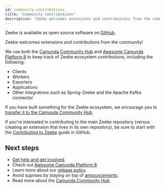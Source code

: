 ```yaml
---
id: community-contributions
title: "Community contributions"
description: "Zeebe welcomes extensions and contributions from the community!"
---
```


Zeebe is available as open source software on [GitHub](https://github.com/camunda-cloud/zeebe).

Zeebe welcomes extensions and contributions from the community!

We use both the [Camunda Community Hub](https://github.com/Camunda-Community-Hub/community/) and [Awesome Camunda Platform 8](https://github.com/camunda-community-hub/awesome-camunda-platform-8) to keep track of Zeebe ecosystem contributions, including the following:

- Clients
- Workers
- Exporters
- Applications
- Other integrations such as Spring-Zeebe and the Apache Kafka connector

If you have built something for the Zeebe ecosystem, we encourage you to [transfer it to the Camunda Community Hub](https://github.com/camunda-community-hub/community/blob/main/transferring-extensions.md).

If you're interested in contributing to the main Zeebe repository (versus creating an extension that lives in its own repository), be sure to start with the [Contributing to Zeebe](https://github.com/camunda-cloud/zeebe/blob/master/CONTRIBUTING.md) guide in GitHub.

## Next steps

- [Get help and get involved](get-help-get-involved.md).
- Check out [Awesome Camunda Platform 8](https://github.com/camunda-community-hub/awesome-camunda-cloud).
- Learn more about our [release policy](reference/release-policy.md).
- Avoid suprises by staying on top of [announcements](reference/announcements.md).
- Read more about the [Camunda Community Hub](https://github.com/camunda-community-hub/community).
